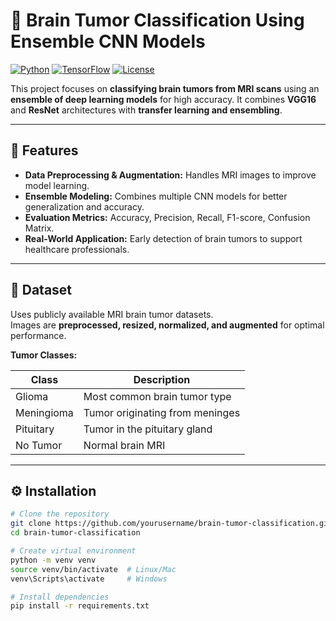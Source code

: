 # 🧠 Brain Tumor Classification Using Ensemble CNN Models

[![Python](https://img.shields.io/badge/Python-3.10-blue.svg)](https://www.python.org/) 
[![TensorFlow](https://img.shields.io/badge/TensorFlow-2.13-orange.svg)](https://www.tensorflow.org/) 
[![License](https://img.shields.io/badge/License-MIT-green.svg)](LICENSE)

This project focuses on **classifying brain tumors from MRI scans** using an **ensemble of deep learning models** for high accuracy. It combines **VGG16** and **ResNet** architectures with **transfer learning and ensembling**.

---

## 🚀 Features
- **Data Preprocessing & Augmentation:** Handles MRI images to improve model learning.  
- **Ensemble Modeling:** Combines multiple CNN models for better generalization and accuracy.  
- **Evaluation Metrics:** Accuracy, Precision, Recall, F1-score, Confusion Matrix.  
- **Real-World Application:** Early detection of brain tumors to support healthcare professionals.

---

## 📂 Dataset
Uses publicly available MRI brain tumor datasets.  
Images are **preprocessed, resized, normalized, and augmented** for optimal performance.

**Tumor Classes:**

| Class      | Description                  |
|------------|------------------------------|
| Glioma     | Most common brain tumor type |
| Meningioma | Tumor originating from meninges |
| Pituitary  | Tumor in the pituitary gland |
| No Tumor   | Normal brain MRI             |

---

## ⚙️ Installation
```bash
# Clone the repository
git clone https://github.com/yourusername/brain-tumor-classification.git
cd brain-tumor-classification

# Create virtual environment
python -m venv venv
source venv/bin/activate  # Linux/Mac
venv\Scripts\activate     # Windows

# Install dependencies
pip install -r requirements.txt
